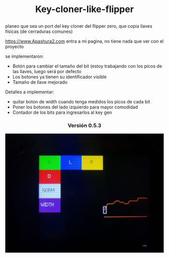 <h1> <p align="center">Key-cloner-like-flipper</p> </h1>

planeo que sea un port del key cloner del flipper zero, que copia llaves físicas (de cerraduras comunes)

https://www.Apashura2.com entra a mi pagina, no tiene nada que ver con el proyecto

se implementaron:
* Botón para cambiar el tamaño del bit (estoy trabajando con los picos de las llaves, luego será por defecto
* Los botones ya tienen su identificador visible
* Tamaño de llave mejorado

Detalles a implementar: 
* quitar boton de width cuando tenga medidos los picos de cada bit
* Poner los botones del lado izquierdo para mayor comodidad
* Contador de los bits para ingresarlos al key gen

<h3> <p align="center">Versión 0.5.3</p> </h3>
  
<img align="center" src="media/imagen_2025-04-28_205022114.png" width="900" alt="version059" >

